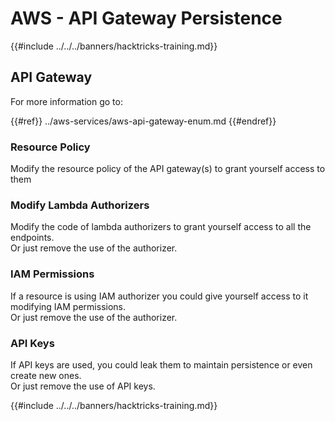 # AWS - API Gateway Persistence

{{#include ../../../banners/hacktricks-training.md}}

## API Gateway

For more information go to:

{{#ref}}
../aws-services/aws-api-gateway-enum.md
{{#endref}}

### Resource Policy

Modify the resource policy of the API gateway(s) to grant yourself access to them

### Modify Lambda Authorizers

Modify the code of lambda authorizers to grant yourself access to all the endpoints.\
Or just remove the use of the authorizer.

### IAM Permissions

If a resource is using IAM authorizer you could give yourself access to it modifying IAM permissions.\
Or just remove the use of the authorizer.

### API Keys

If API keys are used, you could leak them to maintain persistence or even create new ones.\
Or just remove the use of API keys.

{{#include ../../../banners/hacktricks-training.md}}






